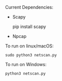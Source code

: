 Current Dependencies:
- Scapy

  pip install scapy

- Npcap



To run on linux/macOS:

    sudo python3 netscan.py

To run on Windows:
  
    python3 netscan.py
